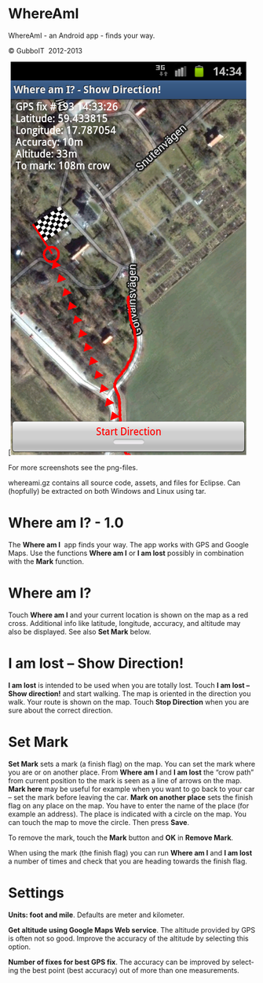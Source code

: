 # WhereAmI
WhereAmI - an Android app - finds your way.

<div class="WordSection1">

<span lang="EN-US">© GubboIT  2012-2013</span>

[![](https://github.com/kjellej/whereami/blob/master/lost3sat.png)

For more screenshots see the png-files.

whereami.gz contains all source code, assets, and files for Eclipse. Can (hopfully) be extracted on both Windows and Linux using tar.

# <span lang="EN-US">Where am I? - 1.0</span>

<span lang="EN-US">The **Where am I**  app finds your way. The app works with GPS and Google Maps. Use the functions **Where am I** or **I am lost** possibly in combination with the **Mark** function.</span>

# <span lang="EN-US">Where am I?</span>

<span lang="EN-US">Touch **Where am I** and your current location is shown on the map as a red cross. Additional info like latitude, longitude, accuracy, and altitude may also be displayed. See also **Set Mark** below.</span>

# <span lang="EN-US">I am lost – Show Direction!</span>

**<span lang="EN-US">I am lost</span>** <span lang="EN-US">is intended to be used when you are totally lost. Touch **I am lost –Show direction!** and start walking. The map is oriented in the direction you walk. Your route is shown on the map. Touch **Stop Direction** when you are sure about the correct direction.</span>

# <span lang="EN-US">Set Mark</span>

**<span lang="EN-US">Set Mark</span>** <span lang="EN-US">sets a mark (a finish flag) on the map. You can set the mark where you are or on another place. From **Where am I** and **I am lost** the “crow path” from current position to the mark is seen as a line of arrows on the map. **Mark here** may be useful for example when you want to go back to your car – set the mark before leaving the car. **Mark on another place** sets the finish flag on any place on the map. You have to enter the name of the place (for example an address). The place is indicated with a circle on the map. You can touch the map to move the circle. Then press **Save**.</span>

<span lang="EN-US">To remove the mark, touch the **Mark** button and **OK** in **Remove Mark**.</span>

<span lang="EN-US">When using the mark (the finish flag) you can run **Where am I** and **I am lost** a number of times and check that you are heading towards the finish flag.</span>

# <span lang="EN-US">Settings</span>

**<span lang="EN-US">Units: foot and mile</span>**<span lang="EN-US">. Defaults are meter and kilometer.</span>

**<span lang="EN-US">Get altitude using Google Maps Web service</span>**<span lang="EN-US">. The altitude provided by GPS is often not so good. Improve the accuracy of the altitude by selecting this option.</span>

**<span lang="EN-US">Number of fixes for best GPS fix</span>**<span lang="EN-US">. The accuracy can be improved by selecting the best point (best accuracy) out of more than one measurements.</span>

</div>
